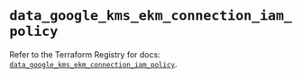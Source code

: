 # `data_google_kms_ekm_connection_iam_policy`

Refer to the Terraform Registry for docs: [`data_google_kms_ekm_connection_iam_policy`](https://registry.terraform.io/providers/hashicorp/google-beta/6.14.0/docs/data-sources/google_kms_ekm_connection_iam_policy).
